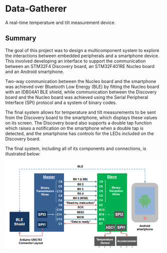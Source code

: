 # Data-Gatherer

A real-time temperature and tilt measurement device.

## Summary

The goal of this project was to design a multicomponent system to explore the interactions between embedded peripherals and a smartphone device. This involved developing an interface to support the communication between an STM32F4 Discovery board, an STM32F401RE Nucleo board and an Android smartphone.

Two-way communication between the Nucleo board and the smartphone was achieved over Bluetooth Low Energy (BLE) by fitting the Nucleo board with an IDB04A1 BLE shield, while communication between the Discovery board and the Nucleo board was achieved using the Serial Peripheral Interface (SPI) protocol and a system of binary codes.

The final system allows for temperature and tilt measurements to be sent from the Discovery board to the smartphone, which displays these values on its screen. The Discovery board also supports a double tap function which raises a notification on the smartphone when a double tap is detected, and the smartphone has controls for the LEDs included on the Discovery board.

The final system, including all of its components and connections, is illustrated below:

<p align="center">
  <img src="https://github.com/diegomacario/Data-Gatherer/blob/master/readme_images/complete_system.png"/>
</p>
